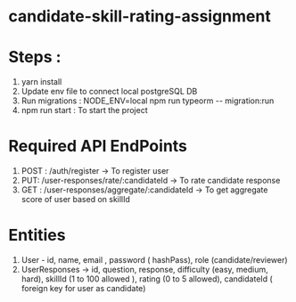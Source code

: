 # candidate-skill-rating-assignment
# Steps : 
1. yarn install
2. Update env file to connect local postgreSQL DB
3. Run migrations : NODE_ENV=local npm run typeorm -- migration:run
4. npm run start : To start the project

# Required API EndPoints 
1. POST : /auth/register -> To register user
2. PUT: /user-responses/rate/:candidateId -> To rate candidate response
3. GET : /user-responses/aggregate/:candidateId -> To get aggregate score of user based on skillId

# Entities 
1. User - id, name, email , password ( hashPass), role (candidate/reviewer) 
2. UserResponses -> id, question, response, difficulty (easy, medium, hard), skillId (1 to 100 allowed ), rating (0 to 5 allowed), candidateId ( foreign key for user as candidate)

